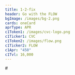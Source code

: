 ```yaml
---
title: 1-2-fix
header: Go with the FLOW
bgImage: /images/bg-2.png
cards: oneCard
aprType: APR
c1Token1: /images/cvc-logo.png
c1Ticker1: CVC
c1Token2: /images/flow.png
c1Ticker2: FLOW
c1Apr: "450"
c1Tvl: 16,000
---
```

\#